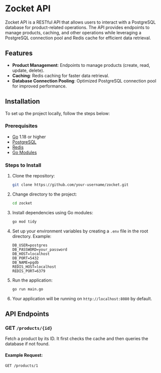 # Zocket API

Zocket API is a RESTful API that allows users to interact with a PostgreSQL database for product-related operations. The API provides endpoints to manage products, caching, and other operations while leveraging a PostgreSQL connection pool and Redis cache for efficient data retrieval.

## Features

- **Product Management**: Endpoints to manage products (create, read, update, delete).
- **Caching**: Redis caching for faster data retrieval.
- **Database Connection Pooling**: Optimized PostgreSQL connection pool for improved performance.

## Installation

To set up the project locally, follow the steps below:

### Prerequisites

- [Go](https://golang.org/dl/) 1.18 or higher
- [PostgreSQL](https://www.postgresql.org/download/)
- [Redis](https://redis.io/download)
- [Go Modules](https://blog.golang.org/using-go-modules)

### Steps to Install

1. Clone the repository:

    ```bash
    git clone https://github.com/your-username/zocket.git
    ```

2. Change directory to the project:

    ```bash
    cd zocket
    ```

3. Install dependencies using Go modules:

    ```bash
    go mod tidy
    ```

4. Set up your environment variables by creating a `.env` file in the root directory. Example:

    ```
    DB_USER=postgres
    DB_PASSWORD=your_password
    DB_HOST=localhost
    DB_PORT=5432
    DB_NAME=pgdb
    REDIS_HOST=localhost
    REDIS_PORT=6379
    ```

5. Run the application:

    ```bash
    go run main.go
    ```

6. Your application will be running on `http://localhost:8080` by default.

## API Endpoints

### GET `/products/{id}`

Fetch a product by its ID. It first checks the cache and then queries the database if not found.

#### Example Request:

```bash
GET /products/1
